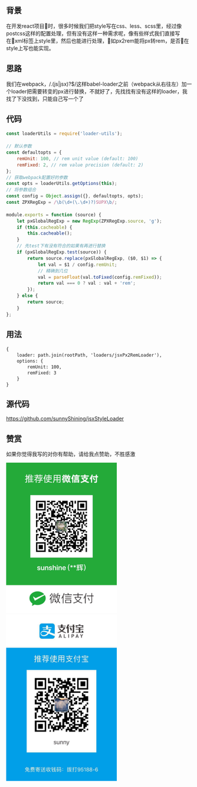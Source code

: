 ## 背景

在开发react项目时，很多时候我们把style写在css、less、scss里，经过像postcss这样的配置处理，但有没有这样一种需求呢，像有些样式我们直接写在xml标签上style里，然后也能进行处理，如px2rem能将px转rem，是否在style上写也能实现。

## 思路

我们在webpack，/\.(js|jsx)?$/这样babel-loader之前（webpack从右往左）加一个loader把需要转变的px进行替换，不就好了，先找找有没有这样的loader，我找了下没找到，只能自己写一个了

## 代码

```javascript
const loaderUtils = require('loader-utils');

// 默认参数
const defaultopts = {
    remUnit: 100, // rem unit value (default: 100)
    remFixed: 2, // rem value precision (default: 2)
};
// 获取webpack配置好的参数
const opts = loaderUtils.getOptions(this);
// 将参数组合
const config = Object.assign({}, defaultopts, opts);
const ZPXRegExp = /\b(\d+(\.\d+)?)SUPX\b/;

module.exports = function (source) {
    let pxGlobalRegExp = new RegExp(ZPXRegExp.source, 'g');
    if (this.cacheable) {
        this.cacheable();
    }
    // 先test下有没有符合的如果有再进行替换
    if (pxGlobalRegExp.test(source)) {
        return source.replace(pxGlobalRegExp, ($0, $1) => {
            let val = $1 / config.remUnit;
            // 精确到几位
            val = parseFloat(val.toFixed(config.remFixed));
            return val === 0 ? val : val + 'rem';
        });
    } else {
        return source;
    }
};

```

## 用法

```
{
    loader: path.join(rootPath, 'loaders/jsxPx2RemLoader'),
    options: {
        remUnit: 100,
        remFixed: 3
    }
}
```

## 源代码

https://github.com/sunnyShining/jsxStyleLoader

## 赞赏

如果你觉得我写的对你有帮助，请给我点赞助，不胜感激

<img src="./mdImg/wx.jpeg" width="300" alt="wx" />
<img src="./mdImg/zfb.jpeg" width="300" alt="zfb" />
